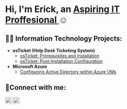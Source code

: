 <h1>Hi, I'm Erick, an <a href="https://linkedin.com/in/erickrobles310"> Aspiring IT Proffesional </a>☺</h1>

<h2>👨‍💻 Information Technology Projects:</h2>

- <b>osTicket (Help Desk Ticketing System)</b>
  - [osTicket: Prerequisites and Installation](https://github.com/erickster01/osticket-prereqs)
  - [osTicket: Post-Installation Configuration](osTicket-Post-Installation-Configuration)
- <b>Microsoft Azure</b>
  - [Configuring Active Directory within Azure VMs](https://github.com/erickster01/Configuring-Active-Directory-within-Azure-VMs
)

<h2>🤳Connect with me:</h2>

[<img align="left" alt="Josh | LinkedIn" width="22px" src="https://cdn.jsdelivr.net/npm/simple-icons@v3/icons/linkedin.svg" />][linkedin]
[<img align="left" alt="Josh | Instagram" width="22px" src="https://cdn.jsdelivr.net/npm/simple-icons@v3/icons/instagram.svg" />][instagram]

[instagram]: https://www.instagram.com/e.robles310
[linkedin]: https://linkedin.com/in/erobles310

